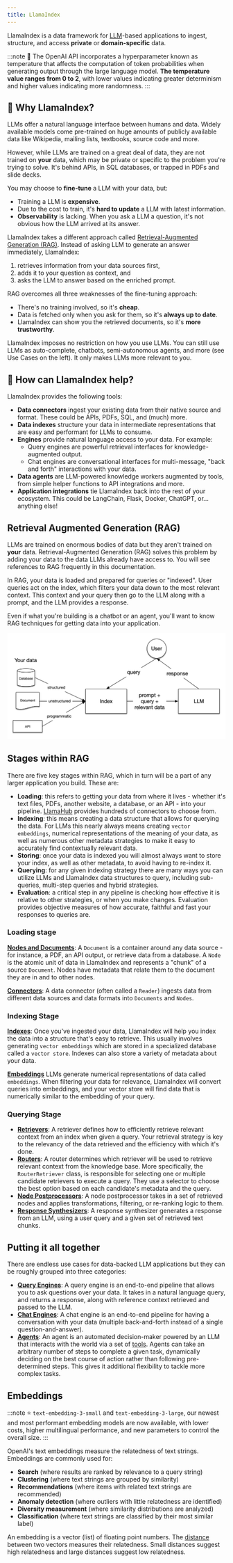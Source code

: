 ```yaml
---
title: LlamaIndex
---
```


LlamaIndex is a data framework for [LLM](https://en.wikipedia.org/wiki/Large_language_model)-based applications to ingest,
structure, and access **private** or **domain-specific** data.

:::note
🐼 The OpenAI API incorporates a hyperparameter known as temperature that affects the computation of token probabilities
when generating output through the large language model.
**The temperature value ranges from 0 to 2**, with lower values indicating greater determinism and higher values
indicating more randomness.
:::

## 🚀 Why LlamaIndex?

LLMs offer a natural language interface between humans and data. Widely available models come pre-trained on huge amounts of publicly available data like Wikipedia, mailing lists, textbooks, source code and more.

However, while LLMs are trained on a great deal of data, they are not trained on **your** data, which may be private or specific to the problem you're trying to solve.
It's behind APIs, in SQL databases, or trapped in PDFs and slide decks.

You may choose to **fine-tune** a LLM with your data, but:

- Training a LLM is **expensive**.
- Due to the cost to train, it's **hard to update** a LLM with latest information.
- **Observability** is lacking. When you ask a LLM a question, it's not obvious how the LLM arrived at its answer.

LlamaIndex takes a different approach called [Retrieval-Augmented Generation (RAG)](https://docs.llamaindex.ai/en/stable/getting_started/concepts.html).
Instead of asking LLM to generate an answer immediately, LlamaIndex:

1. retrieves information from your data sources first,
2. adds it to your question as context, and
3. asks the LLM to answer based on the enriched prompt.

RAG overcomes all three weaknesses of the fine-tuning approach:

- There's no training involved, so it's **cheap**.
- Data is fetched only when you ask for them, so it's **always up to date**.
- LlamaIndex can show you the retrieved documents, so it's **more trustworthy**.

LlamaIndex imposes no restriction on how you use LLMs. You can still use LLMs as auto-complete, chatbots, semi-autonomous agents, and more (see Use Cases on the left).
It only makes LLMs more relevant to you.

## 🦙 How can LlamaIndex help?

LlamaIndex provides the following tools:

- **Data connectors** ingest your existing data from their native source and format. These could be APIs, PDFs, SQL, and (much) more.
- **Data indexes** structure your data in intermediate representations that are easy and performant for LLMs to consume.
- **Engines** provide natural language access to your data. For example:
  - Query engines are powerful retrieval interfaces for knowledge-augmented output.
  - Chat engines are conversational interfaces for multi-message, "back and forth" interactions with your data.
- **Data agents** are LLM-powered knowledge workers augmented by tools, from simple helper functions to API integrations and more.
- **Application integrations** tie LlamaIndex back into the rest of your ecosystem. This could be LangChain, Flask, Docker, ChatGPT, or... anything else!

## Retrieval Augmented Generation (RAG)

LLMs are trained on enormous bodies of data but they aren't trained on **your** data.
Retrieval-Augmented Generation (RAG) solves this problem by adding your data to the data LLMs already have access to.
You will see references to RAG frequently in this documentation.

In RAG, your data is loaded and prepared for queries or "indexed". User queries act on the index, which filters your data down to the most relevant context.
This context and your query then go to the LLM along with a prompt, and the LLM provides a response.

Even if what you're building is a chatbot or an agent, you'll want to know RAG techniques for getting data into your application.

![pipeline](llamaindex/pipeline.png)

## Stages within RAG

There are five key stages within RAG, which in turn will be a part of any larger application you build. These are:

- **Loading**: this refers to getting your data from where it lives - whether it's text files, PDFs, another website, a database, or an API - into your pipeline.
  [LlamaHub](https://llamahub.ai/) provides hundreds of connectors to choose from.
- **Indexing**: this means creating a data structure that allows for querying the data. For LLMs this nearly always means creating `vector embeddings`,
  numerical representations of the meaning of your data, as well as numerous other metadata strategies to make it easy to accurately find contextually relevant data.
- **Storing**: once your data is indexed you will almost always want to store your index, as well as other metadata, to avoid having to re-index it.
- **Querying**: for any given indexing strategy there are many ways you can utilize LLMs and LlamaIndex data structures to query, including sub-queries, multi-step queries and hybrid strategies.
- **Evaluation**: a critical step in any pipeline is checking how effective it is relative to other strategies, or when you make changes.
  Evaluation provides objective measures of how accurate, faithful and fast your responses to queries are.

### Loading stage

**[Nodes and Documents](https://docs.llamaindex.ai/en/stable/module_guides/loading/documents_and_nodes/root.html)**: A `Document` is a container around any data source -
for instance, a PDF, an API output, or retrieve data from a database.
A `Node` is the atomic unit of data in LlamaIndex and represents a "chunk" of a source `Document`.
Nodes have metadata that relate them to the document they are in and to other nodes.

**[Connectors](https://docs.llamaindex.ai/en/stable/module_guides/loading/connector/root.html)**: A data connector (often called a `Reader`) ingests data from different data sources
and data formats into `Documents` and `Nodes`.

### **Indexing Stage**

**[Indexes](https://docs.llamaindex.ai/en/stable/module_guides/indexing/indexing.html)**: Once you've ingested your data, LlamaIndex will help you index the data into a structure that's easy to retrieve.
This usually involves generating `vector embeddings` which are stored in a specialized database called a `vector store`.
Indexes can also store a variety of metadata about your data.

**[Embeddings](https://docs.llamaindex.ai/en/stable/module_guides/models/embeddings.html)** LLMs generate numerical representations of data called `embeddings`.
When filtering your data for relevance, LlamaIndex will convert queries into embeddings, and your vector store will find data that is numerically similar to the embedding of your query.

### Querying Stage

- **[Retrievers](https://docs.llamaindex.ai/en/stable/module_guides/querying/retriever/root.html)**: A retriever defines how to efficiently retrieve
  relevant context from an index when given a query.
  Your retrieval strategy is key to the relevancy of the data retrieved and the efficiency with which it's done.
- **[Routers](https://docs.llamaindex.ai/en/stable/module_guides/querying/router/root.html)**: A router determines which retriever will be used to retrieve relevant context from the knowledge base.
  More specifically, the `RouterRetriever` class, is responsible for selecting one or multiple candidate retrievers to execute a query. They use a selector to choose the best option based on each candidate's metadata and the query.
- **[Node Postprocessors](https://docs.llamaindex.ai/en/stable/module_guides/querying/node_postprocessors/root.html)**: A node postprocessor takes in a set of retrieved nodes and applies transformations,
  filtering, or re-ranking logic to them.
- **[Response Synthesizers](https://docs.llamaindex.ai/en/stable/module_guides/querying/response_synthesizers/root.html)**: A response synthesizer
  generates a response from an LLM, using a user query and a given set of retrieved text chunks.

## Putting it all together

There are endless use cases for data-backed LLM applications but they can be roughly grouped into three categories:

- **[Query Engines](https://docs.llamaindex.ai/en/stable/module_guides/deploying/query_engine/root.html)**: A query engine is an end-to-end pipeline that allows you to ask questions over your data. It takes in a natural language query, and returns a response, along with reference context retrieved and passed to the LLM.
- **[Chat Engines](https://docs.llamaindex.ai/en/stable/module_guides/deploying/chat_engines/root.html)**: A chat engine is an end-to-end pipeline for having a conversation with your data (multiple back-and-forth instead of a single question-and-answer).
- **[Agents](https://docs.llamaindex.ai/en/stable/module_guides/deploying/agents/root.html)**: An agent is an automated decision-maker powered by an LLM that interacts with the world via a set of
  [tools](https://docs.llamaindex.ai/en/stable/module_guides/deploying/agents/tools/llamahub_tools_guide.html).
  Agents can take an arbitrary number of steps to complete a given task, dynamically deciding on the best course of action rather than following pre-determined steps.
  This gives it additional flexibility to tackle more complex tasks.

## Embeddings

:::note
⭐ `text-embedding-3-small` and `text-embedding-3-large`, our newest and most performant embedding models are now available,
with lower costs, higher multilingual performance, and new parameters to control the overall size.
:::

OpenAI's text embeddings measure the relatedness of text strings.
Embeddings are commonly used for:

- **Search** (where results are ranked by relevance to a query string)
- **Clustering** (where text strings are grouped by similarity)
- **Recommendations** (where items with related text strings are recommended)
- **Anomaly detection** (where outliers with little relatedness are identified)
- **Diversity measurement** (where similarity distributions are analyzed)
- **Classification** (where text strings are classified by their most similar label)

An embedding is a vector (list) of floating point numbers. The [distance](https://platform.openai.com/docs/guides/embeddings/which-distance-function-should-i-use)
between two vectors measures their relatedness. Small distances suggest high relatedness and large distances suggest low relatedness.
